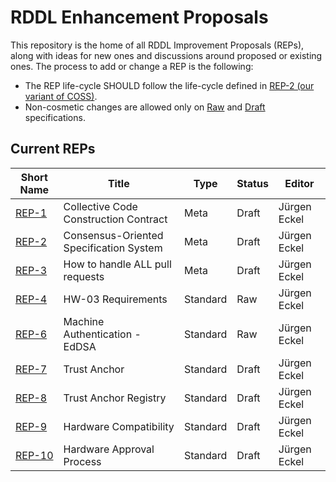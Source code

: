 # RDDL Enhancement Proposals

This repository is the home of all RDDL Improvement Proposals (REPs), along with ideas for new ones and discussions around proposed or existing ones.
The process to add or change a REP is the following:

- The REP life-cycle SHOULD follow the life-cycle defined in [REP-2 (our variant of COSS)](./rep2.md).
- Non-cosmetic changes are allowed only on [Raw](./rep2.md#raw-reps) and [Draft](./rep2.md#draft-reps) specifications.

## Current REPs

Short Name   | Title                                                         | Type     | Status     | Editor
-------------|---------------------------------------------------------------|----------|------------|-------
[REP-1](rep1.md)   | Collective Code Construction Contract                   | Meta     | Draft      | Jürgen Eckel
[REP-2](rep2.md)   | Consensus-Oriented Specification System                 | Meta     | Draft      | Jürgen Eckel
[REP-3](rep3.md)   | How to handle ALL pull requests                         | Meta     | Draft      | Jürgen Eckel
[REP-4](rep4.md)   | HW-03 Requirements                                      | Standard | Raw        | Jürgen Eckel
[REP-6](rep6.md)   | Machine Authentication - EdDSA                          | Standard | Raw        | Jürgen Eckel
[REP-7](rep7.md)   | Trust Anchor                                            | Standard | Draft      | Jürgen Eckel
[REP-8](rep8.md)   | Trust Anchor Registry                                   | Standard | Draft      | Jürgen Eckel
[REP-9](rep9.md)   | Hardware Compatibility                                  | Standard | Draft      | Jürgen Eckel
[REP-10](rep10.md) | Hardware Approval Process                               | Standard | Draft      | Jürgen Eckel
